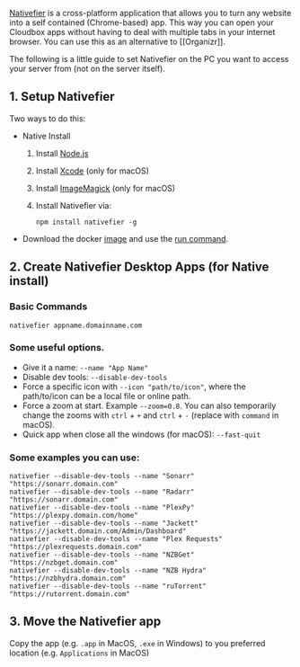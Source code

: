 [Nativefier](https://github.com/jiahaog/nativefier#nativefier) is a cross-platform application that allows you to turn any website into a self contained (Chrome-based) app. This way you can open your Cloudbox apps without having to deal with multiple tabs in your internet browser. You can use this as an alternative to [[Organizr]]. 


The following is a little guide to set Nativefier on the PC you want to access your server from (not on the server itself).


## 1. Setup Nativefier

Two ways to do this:

* Native Install

   1. Install [Node.js](https://nodejs.org/en/download/current)

   1. Install [Xcode](https://developer.apple.com/xcode) (only for macOS)

   1. Install [ImageMagick](https://www.imagemagick.org/script/download.php) (only for macOS)

   1. Install Nativefier via:

      ```
      npm install nativefier -g
      ```
* Download the docker [image](https://hub.docker.com/r/jiahaog/nativefier/) and use the [run command](https://github.com/jiahaog/nativefier#docker-image).

## 2. Create Nativefier Desktop Apps (for Native install)

### Basic Commands


```
nativefier appname.domainname.com
```

### Some useful options. 

- Give it a name: `--name "App Name"`
- Disable dev tools: `--disable-dev-tools `
- Force a specific icon with `--icon "path/to/icon"`, where the path/to/icon can be a local file or online path.
- Force a zoom at start. Example `--zoom=0.8`. You can also temporarily change the zooms with `ctrl` + `+` and `ctrl` +  `-` (replace with `command` in macOS).
- Quick app when close all the windows (for macOS): `--fast-quit`

### Some examples you can use:

```
nativefier --disable-dev-tools --name "Sonarr" "https://sonarr.domain.com"
nativefier --disable-dev-tools --name "Radarr" "https://sonarr.domain.com"
nativefier --disable-dev-tools --name "PlexPy" "https://plexpy.domain.com/home"
nativefier --disable-dev-tools --name "Jackett" "https://jackett.domain.com/Admin/Dashboard"
nativefier --disable-dev-tools --name "Plex Requests" "https://plexrequests.domain.com"
nativefier --disable-dev-tools --name "NZBGet" "https://nzbget.domain.com"
nativefier --disable-dev-tools --name "NZB Hydra" "https://nzbhydra.domain.com"
nativefier --disable-dev-tools --name "ruTorrent" "https://rutorrent.domain.com"

```

## 3. Move the Nativefier app 

Copy the app (e.g.  `.app` in MacOS, `.exe` in Windows) to you preferred location (e.g. `Applications` in MacOS)





